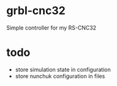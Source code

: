 # grbl-cnc32
Simple controller for my RS-CNC32

# todo

* store simulation state in configuration
* store nunchuk configuration in files
